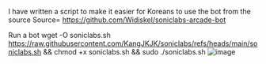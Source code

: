 I have written a script to make it easier for Koreans to use the bot from the source
Source= https://github.com/Widiskel/soniclabs-arcade-bot

Run a bot
wget -O soniclabs.sh https://raw.githubusercontent.com/KangJKJK/soniclabs/refs/heads/main/soniclabs.sh && chmod +x soniclabs.sh && sudo ./soniclabs.sh
![image](https://github.com/user-attachments/assets/dbc62f9e-2382-4b8a-aecc-2b55c8d3682c)
